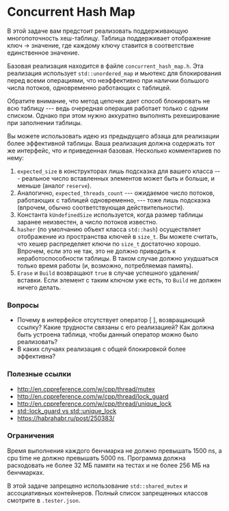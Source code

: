 # Concurrent Hash Map

В этой задаче вам предстоит реализовать поддерживающую многопоточность хеш-таблицу.
Таблица поддерживает отображение ключ -> значение, где каждому ключу ставится в
соответствие единственное значение.

Базовая реализация находится в файле `concurrent_hash_map.h`. Эта реализация использует
`std::unordered_map` и мьютекс для блокирования перед всеми операциями, что неэффективно
при наличии большого числа потоков, одновременно работающих с таблицей.

Обратите внимание, что метод цепочек дает способ блокировать не всю таблицу --- ведь очередная операция
работает только с одним списком. Однако при этом нужно аккуратно выполнять рехеширование при
заполнении таблицы.

Вы можете использовать идею из предыдущего абзаца для реализации более эффективной таблицы.
Ваша реализация должна содержать тот же интерфейс, что и приведенная базовая. Несколько комментариев по нему:

1. `expected_size` в конструкторах лишь подсказка для вашего класса --- реальное число вставленных элементов
может быть и больше, и меньше (аналог `reserve`).
2. Аналогично, `expected_threads_count` --- ожидаемое число потоков, работающих с таблицей одновременно, ---
тоже лишь подсказка (впрочем, обычно соответствующая действительности).
3. Константа `kUndefinedSize` используется, когда размер таблицы заранее неизвестен, а число потоков известно.
4. `hasher` (по умолчанию объект класса `std::hash`) осуществляет отображение из пространства ключей в `size_t`.
Вы можете считать, что хешер распределяет ключи по `size_t` достаточно хорошо. Впрочем, если это не так, это не
должно приводить к неработоспособности таблицы. В таком случае должно ухудшаться только время работы (и, возможно, потребляемая память).
5. `Erase` и `Build` возвращают `true` в случае успешного удаления/вставки. Если элемент с таким ключом уже есть, то `Build` не должен ничего
делать.

### Вопросы

* Почему в интерфейсе отсутствует оператор [ ], возвращающий ссылку? Какие трудности связаны с его реализацией? Как должна быть устроена таблица,
чтобы данный оператор можно было реализовать?
* В каких случаях реализация с общей блокировкой более эффективна?

### Полезные ссылки
* http://en.cppreference.com/w/cpp/thread/mutex
* http://en.cppreference.com/w/cpp/thread/lock_guard
* http://en.cppreference.com/w/cpp/thread/unique_lock
* [std::lock_guard vs std::unique_lock](http://stackoverflow.com/questions/20516773/stdunique-lockstdmutex-or-stdlock-guardstdmutex)
* https://habrahabr.ru/post/250383/

### Ограничения
Время выполнения каждого бенчмарка не должно превышать 1500 ns, а cpu time не должно превышать 5000 ns. Программа должна расходовать не более 32 МБ памяти на тестах и не более 256 МБ на бенчмарках.

В этой задаче запрещено использование `std::shared_mutex` и ассоциативных контейнеров. Полный список запрещенных классов смотрите в `.tester.json`.
